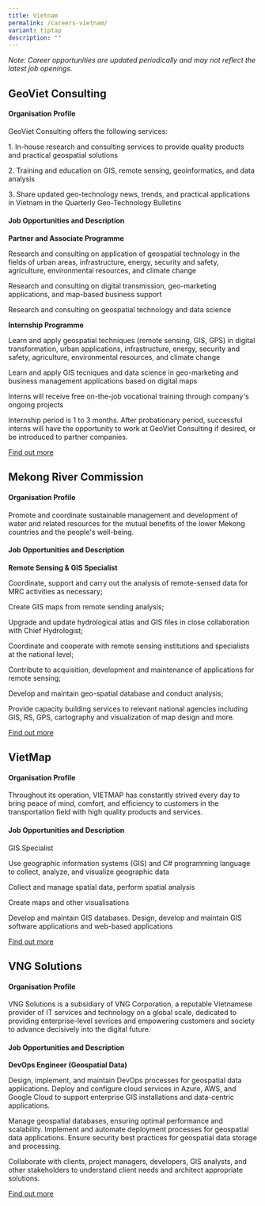 ```yaml
---
title: Vietnam
permalink: /careers-vietnam/
variant: tiptap
description: ""
---
```

<p><em>Note: Career opportunities are updated periodically and may not reflect the latest job openings. </em></p><h2>GeoViet Consulting</h2><h4>Organisation Profile</h4><p>GeoViet Consulting offers the following services:</p><p>1. In-house research and consulting services to provide quality products and practical geospatial solutions </p><p>2. Training and education on GIS, remote sensing, geoinformatics, and data analysis</p><p>3. Share updated geo-technology news, trends, and practical applications in Vietnam in the Quarterly Geo-Technology Bulletins</p><h4>Job Opportunities and Description</h4><p><strong>Partner and Associate Programme</strong></p><p>Research and consulting on application of geospatial technology in the fields of urban areas, infrastructure, energy, security and safety, agriculture, environmental resources, and climate change </p><p>Research and consulting on digital transmission, geo-marketing applications, and map-based business support</p><p>Research and consulting on geospatial technology and data science</p><p><strong>Internship Programme</strong></p><p>Learn and apply geospatial techniques (remote sensing, GIS, GPS) in digital transformation, urban applications, infrastructure, energy, security and safety, agriculture, environmental resources, and climate change</p><p>Learn and apply GIS tecniques and data science in geo-marketing and business management applications based on digital maps</p><p>Interns will receive free on-the-job vocational training through company's ongoing projects </p><p>Internship period is 1 to 3 months. After probationary period, successful interns will have the opportunity to work at GeoViet Consulting if desired, or be introduced to partner companies.</p><p><a href="https://geoviet.vn/trang-chu/en" rel="noopener noreferrer nofollow" target="_blank">Find out more</a></p><p></p><h2>Mekong River Commission </h2><h4>Organisation Profile</h4><p>Promote and coordinate sustainable management and development of water and related resources for the mutual benefits of the lower Mekong countries and the people's well-being.</p><h4>Job Opportunities and Description</h4><p><strong>Remote Sensing &amp; GIS Specialist</strong></p><p>Coordinate, support and carry out the analysis of remote-sensed data for MRC activities as necessary;</p><p>Create GIS maps from remote sending analysis;</p><p>Upgrade and update hydrological atlas and GIS files in close collaboration with Chief Hydrologist;</p><p>Coordinate and cooperate with remote sensing institutions and specialists at the national level;</p><p>Contribute to acquisition, development and maintenance of applications for remote sensing;</p><p>Develop and maintain geo-spatial database and conduct analysis;</p><p>Provide capacity building services to relevant national agencies including GIS, RS, GPS, cartography and visualization of map design and more.</p><p><a href="https://www.mrcmekong.org/about/working-with-mrc/employment/remote-sensing-and-gis-specialist-rp034-ts/" rel="noopener noreferrer nofollow" target="_blank">Find out more</a></p><p></p><h2>VietMap</h2><h4>Organisation Profile</h4><p>Throughout its operation, VIETMAP has constantly strived every day to bring peace of mind, comfort, and efficiency to customers in the transportation field with high quality products and services. </p><h4>Job Opportunities and Description</h4><p>GIS Specialist</p><p>Use geographic information systems (GIS) and C# programming language to collect, analyze, and visualize geographic data</p><p>Collect and manage spatial data, perform spatial analysis </p><p>Create maps and other visualisations</p><p>Develop and maintain GIS databases. Design, develop and maintain GIS software applications and web-based applications </p><p><a href="https://jobs.vn.indeed.com/viewjob?jk=42bd286cd55d1f7c&amp;from=serp&amp;vjs=3" rel="noopener noreferrer nofollow" target="_blank">Find out more</a></p><p></p><h2>VNG Solutions</h2><h4>Organisation Profile</h4><p>VNG Solutions is a subsidiary of VNG Corporation, a reputable Vietnamese provider of IT services and technology on a global scale, dedicated to providing enterprise-level sevrices and empowering customers and society to advance decisively into the digital future.</p><h4>Job Opportunities and Description</h4><p><strong>DevOps Engineer (Geospatial Data)</strong></p><p>Design, implement, and maintain DevOps processes for geospatial data applications. Deploy and configure cloud services in Azure, AWS, and Google Cloud to support enterprise GIS installations and data-centric applications.</p><p>Manage geospatial databases, ensuring optimal performance and scalability. Implement and automate deployment processes for geospatial data applications. Ensure security best practices for geospatial data storage and processing.</p><p>Collaborate with clients, project managers, developers, GIS analysts, and other stakeholders to understand client needs and architect appropriate solutions.</p><p><a href="https://jobs.vn.indeed.com/viewjob?jk=7230cf53022e85cc&amp;from=serp&amp;vjs=3" rel="noopener noreferrer nofollow" target="_blank">Find out more</a></p><p></p>